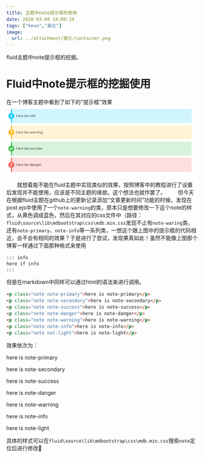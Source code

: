 ```yaml
---
title: 主题中note提示框的使用
date: 2020-03-04 14:09:24
tags: ["hexo","美化"]
image:
  url: ../attachment/美化/container.png
---
```

fluid主题中note提示框的挖掘。

<!-- more -->

# Fluid中note提示框的挖掘使用

在一个博客主题中看到了如下的"提示框"效果
![](../attachment/美化/container-example.png)

&emsp;&emsp;就想着能不能在fluid主题中实现类似的效果，按照博客中的教程进行了设置后发现并不能使用，应该是不同主题的缘故。这个想法也就作罢了。
&emsp;&emsp;但今天在根据fluid主题在github上的更新记录添加“文章更新时间”功能的时候，发现在post.ejs中使用了一个`note-warning`的类，原本只是想要修改一下这个note的样式，从黄色调成蓝色，然后在其对应的css文件中（路径：`fluid\source\lib\mdbootstrap\css\mdb.min.css`发现不止有`note-waring`类，还有`note-primary`、`note-info`等一系列类，一想这个跟上图中的提示框的代码相近，会不会有相同的效果？于是进行了尝试，发现果真如此！虽然不能像上图那个博客一样通过下面那种格式来使用
```
::: info
here if info
:::
```
但是在markdown中同样可以通过html的语法来进行调用。
``` html
<p class="note note-primary">here is note-primary</p>
<p class="note note-secondary">here is note-secondary</p>
<p class="note note-success">here is note-success</p>
<p class="note note-danger">here is note-danger</p>
<p class="note note-warning">here is note-warning</p>
<p class="note note-info">here is note-info</p>
<p class="note not-light">here is note-light</p>
```
效果依次为：
<p class="note note-primary">here is note-primary</p>
<p class="note note-secondary">here is note-secondary</p>
<p class="note note-success">here is note-success</p>
<p class="note note-danger">here is note-danger</p>
<p class="note note-warning">here is note-warning</p>
<p class="note note-info">here is note-info</p>
<p class="note not-light">here is note-light</p>

具体的样式可以在`fluid\source\lib\mdbootstrap\css\mdb.min.css`搜索`note`定位后进行修改🤪